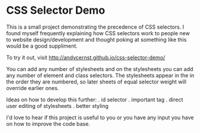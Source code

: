 # CSS Selector Demo

This is a small project demonstrating the precedence of CSS selectors. I found myself frequently explaining how CSS selectors work to people new to website design/development and thought poking at something like this would be a good suppliment.

To try it out, visit http://andycernst.github.io/css-selector-demo/

You can add any number of stylesheets and on the stylesheets you can add any number of element and class selectors. The stylesheets appear in the <head> in the order they are numbered, so later sheets of equal selector weight will override earlier ones.

Ideas on how to develop this further:
. id selector
. important tag
. direct user editing of stylesheets
. better styling

I'd love to hear if this project is useful to you or you have any input you have on how to improve the code base.